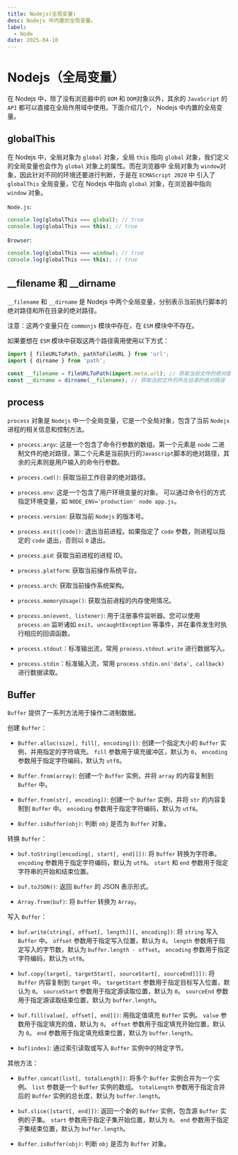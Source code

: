 ```yaml
---
title: Nodejs(全局变量)
desc: Nodejs 中内置的全局变量。
label:
  - Node
date: 2025-04-10
---
```


# Nodejs（全局变量）

在 Nodejs 中，除了没有浏览器中的 `BOM` 和 `DOM`对象以外，其余的 `JavaScript` 的 `API` 都可以直接在全局作用域中使用。下面介绍几个， Nodejs 中内置的全局变量。

## globalThis

在 Nodejs 中，全局对象为 `global` 对象，全局 `this` 指向 `global` 对象，我们定义的全局变量也会作为 `global` 对象上的属性。而在浏览器中 全局对象为 `window`对象，因此针对不同的环境还要进行判断，于是在 `ECMAScript 2020` 中 引入了 `globalThis` 全局变量，它在 Nodejs 中指向 `global` 对象，在浏览器中指向 `window` 对象。

`Node.js`:

```javascript
console.log(globalThis === global); // true
console.log(globalThis === this); // true
```

`Browser`:

```javascript
console.log(globalThis === window); // true
console.log(globalThis === this); // true
```

## \_\_filename 和 \_\_dirname

`__filename` 和 `__dirname` 是 Nodejs 中两个全局变量，分别表示当前执行脚本的绝对路径和所在目录的绝对路径。

注意：这两个变量只在 `commonjs` 模块中存在，在 `ESM` 模块中不存在。

如果要想在 `ESM` 模块中获取这两个路径需用使用以下方式：

```javascript
import { fileURLToPath, pathToFileURL } from 'url';
import { dirname } from 'path';

const __filename = fileURLToPath(import.meta.url); // 获取当前文件的绝对路径
const __dirname = dirname(__filename); // 获取当前文件的所在目录的绝对路径
```

## process

`process` 对象是 `Nodejs` 中一个全局变量，它是一个全局对象，包含了当前 `Nodejs` 进程的相关信息和控制方法。

- `process.argv`: 这是一个包含了命令行参数的数组。第一个元素是 `node` 二进制文件的绝对路径，第二个元素是当前执行的`Javascript`脚本的绝对路径，其余的元素则是用户输入的命令行参数。

- `process.cwd()`: 获取当前工作目录的绝对路径。

- `process.env`: 这是一个包含了用户环境变量的对象。 可以通过命令行的方式指定环境变量，如 `NODE_ENV='production' node app.js`。

- `process.version`: 获取当前 `Nodejs` 的版本号。

- `process.exit([code])`: 退出当前进程。如果指定了 `code` 参数，则进程以指定的 `code` 退出，否则以 `0` 退出。

- `process.pid`: 获取当前进程的进程 ID。

- `process.platform`: 获取当前操作系统平台。

- `process.arch`: 获取当前操作系统架构。

- `process.memoryUsage()`: 获取当前进程的内存使用情况。

- `process.on(event, listener)`: 用于注册事件监听器。您可以使用 `process.on` 监听诸如 `exit`、`uncaughtException` 等事件，并在事件发生时执行相应的回调函数。

- `process.stdout`：标准输出流，常用 `process.stdout.write` 进行数据写入。

- `process.stdin`：标准输入流，常用 `process.stdin.on('data', callback)` 进行数据读取。

## Buffer

`Buffer` 提供了一系列方法用于操作二进制数据。

创建 `Buffer`：

- `Buffer.alloc(size[, fill[, encoding]])`: 创建一个指定大小的 `Buffer` 实例，并用指定的字符填充。 `fill` 参数用于填充缓冲区，默认为 `0`， `encoding` 参数用于指定字符编码，默认为 `utf8`。

- `Buffer.from(array)`: 创建一个 `Buffer` 实例，并将 `array` 的内容复制到 `Buffer` 中。

- `Buffer.from(str[, encoding])`: 创建一个 `Buffer` 实例，并将 `str` 的内容复制到 `Buffer` 中。 `encoding` 参数用于指定字符编码，默认为 `utf8`。

- `Buffer.isBuffer(obj)`: 判断 `obj` 是否为 `Buffer` 对象。

转换 `Buffer`：

- `buf.toString([encoding[, start[, end]]])`: 将 `Buffer` 转换为字符串。 `encoding` 参数用于指定字符编码，默认为 `utf8`。 `start` 和 `end` 参数用于指定字符串的开始和结束位置。

- `buf.toJSON()`: 返回 `Buffer` 的 JSON 表示形式。

- `Array.from(buf)`: 将 `Buffer` 转换为 `Array`。

写入 `Buffer`：

- `buf.write(string[, offset[, length]][, encoding])`: 将 `string` 写入 `Buffer` 中。 `offset` 参数用于指定写入位置，默认为 `0`。 `length` 参数用于指定写入的字节数，默认为 `buffer.length - offset`。 `encoding` 参数用于指定字符编码，默认为 `utf8`。

- `buf.copy(target[, targetStart[, sourceStart[, sourceEnd]]])`: 将 `Buffer` 内容复制到 `target` 中。 `targetStart` 参数用于指定目标写入位置，默认为 `0`。 `sourceStart` 参数用于指定源读取位置，默认为 `0`。 `sourceEnd` 参数用于指定源读取结束位置，默认为 `buffer.length`。

- `buf.fill(value[, offset[, end]])`: 用指定值填充 `Buffer` 实例。 `value` 参数用于指定填充的值，默认为 `0`。 `offset` 参数用于指定填充开始位置，默认为 `0`。 `end` 参数用于指定填充结束位置，默认为 `buffer.length`。

- `buf[index]`: 通过索引读取或写入 `Buffer` 实例中的特定字节。

其他方法：

- `Buffer.concat(list[, totalLength])`: 将多个 `Buffer` 实例合并为一个实例。 `list` 参数是一个 `Buffer` 实例的数组。 `totalLength` 参数用于指定合并后的 `Buffer` 实例的总长度，默认为 `buffer.length`。

- `buf.slice([start[, end]])`: 返回一个新的 `Buffer` 实例，包含源 `Buffer` 实例的子集。 `start` 参数用于指定子集开始位置，默认为 `0`。 `end` 参数用于指定子集结束位置，默认为 `buffer.length`。

- `Buffer.isBuffer(obj)`: 判断 `obj` 是否为 `Buffer` 对象。
